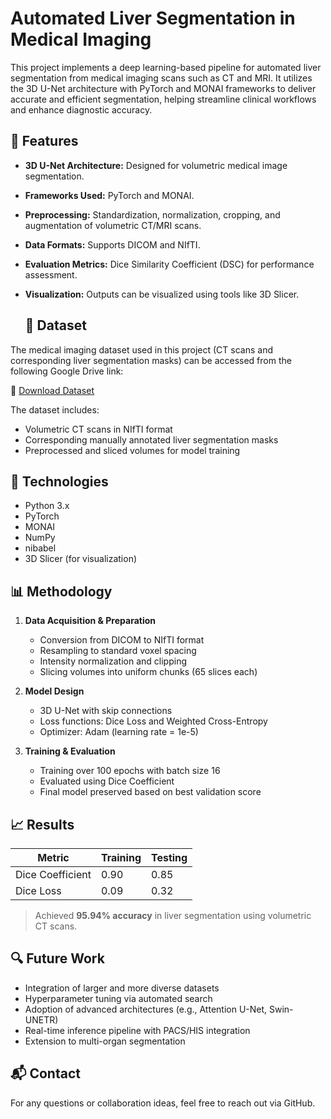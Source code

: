 # Automated Liver Segmentation in Medical Imaging

This project implements a deep learning-based pipeline for automated liver segmentation from medical imaging scans such as CT and MRI. It utilizes the 3D U-Net architecture with PyTorch and MONAI frameworks to deliver accurate and efficient segmentation, helping streamline clinical workflows and enhance diagnostic accuracy.

## 🚀 Features

- **3D U-Net Architecture:** Designed for volumetric medical image segmentation.
- **Frameworks Used:** PyTorch and MONAI.
- **Preprocessing:** Standardization, normalization, cropping, and augmentation of volumetric CT/MRI scans.
- **Data Formats:** Supports DICOM and NIfTI.
- **Evaluation Metrics:** Dice Similarity Coefficient (DSC) for performance assessment.
- **Visualization:** Outputs can be visualized using tools like 3D Slicer.

  ## 📁 Dataset

The medical imaging dataset used in this project (CT scans and corresponding liver segmentation masks) can be accessed from the following Google Drive link:

🔗 [Download Dataset](https://drive.google.com/drive/folders/1HqEgzS8BV2c7xYNrZdEAnrHk7osJJ--2)

The dataset includes:
- Volumetric CT scans in NIfTI format
- Corresponding manually annotated liver segmentation masks
- Preprocessed and sliced volumes for model training


## 🧠 Technologies

- Python 3.x  
- PyTorch  
- MONAI  
- NumPy  
- nibabel  
- 3D Slicer (for visualization)


## 📊 Methodology

1. **Data Acquisition & Preparation**
   - Conversion from DICOM to NIfTI format
   - Resampling to standard voxel spacing
   - Intensity normalization and clipping
   - Slicing volumes into uniform chunks (65 slices each)

2. **Model Design**
   - 3D U-Net with skip connections
   - Loss functions: Dice Loss and Weighted Cross-Entropy
   - Optimizer: Adam (learning rate = 1e-5)

3. **Training & Evaluation**
   - Training over 100 epochs with batch size 16
   - Evaluated using Dice Coefficient
   - Final model preserved based on best validation score

## 📈 Results

| Metric            | Training | Testing |
|------------------|----------|---------|
| Dice Coefficient | 0.90     | 0.85    |
| Dice Loss        | 0.09     | 0.32    |

> Achieved **95.94% accuracy** in liver segmentation using volumetric CT scans.

## 🔍 Future Work

- Integration of larger and more diverse datasets
- Hyperparameter tuning via automated search
- Adoption of advanced architectures (e.g., Attention U-Net, Swin-UNETR)
- Real-time inference pipeline with PACS/HIS integration
- Extension to multi-organ segmentation

## 📬 Contact

For any questions or collaboration ideas, feel free to reach out via GitHub.

